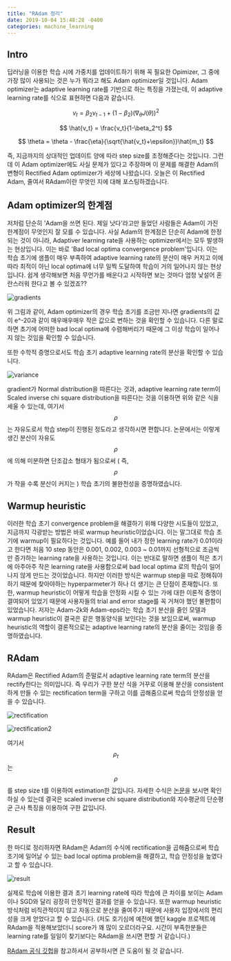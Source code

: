 ```yaml
---
title: "RAdam 정리"
date: 2019-10-04 15:48:28 -0400
categories: machine_learning
---
```


<script type="text/x-mathjax-config">
MathJax.Hub.Config({
    displayAlign: "left"
});
</script>

## Intro ##
딥러닝을 이용한 학습 시에 가중치를 업데이트하기 위해 꼭 필요한 Opimizer, 그 중에 가장 많이 사용되는 것은 누가 뭐라고 해도 Adam optimizer일 것입니다. Adam optimizer는 adaptive learning rate를 기반으로 하는 특징을 가졌는데, 이 adaptive learning rate를 식으로 표현하면 다음과 같습니다.

$$ v_t = \beta_2 v_{t-1} + (1-\beta_2)(\nabla_\theta J(\theta))^2$$

$$ \hat{v_t} = \frac{v_t}{1-\beta_2^t} $$

$$ \theta = \theta - \frac{\eta}{\sqrt{\hat{v_t}+\epsilon}}\hat{m_t} $$

즉, 지금까지의 상대적인 업데이트 양에 따라 step size를 조정해준다는 것입니다. 그런데 이 Adam optimizer에도 사실 문제가 있다고 주장하며 이 문제를 해결한 Adam의 변형이 Rectified Adam optimizer가 세상에 나왔습니다.
오늘은 이 Rectified Adam, 줄여서 RAdam이란 무엇인 지에 대해 포스팅하겠습니다.

## Adam optimizer의 한계점 ##
저처럼 단순히 'Adam을 쓰면 된다. 제일 낫다'라고만 들었던 사람들은 Adam이 가진 한계점이 무엇인지 잘 모를 수 있습니다.
사실 Adam의 한계점은 단순히 Adam에 한정되는 것이 아니라, Adaptiver learning rate을 사용하는 optimizer에서는 모두 발생하는 현상입니다.
이는 바로 'Bad local optima convergence problem'입니다. 이는 학습 초기에 샘플이 매우 부족하여 adaptive learning rate의 분산이 매우 커지고
이에 따라 최적이 아닌 local optima에 너무 일찍 도달하여 학습이 거의 일어나지 않는 현상입니다.
쉽게 생각해보면 처음 무언가를 배운다고 시작하면 보는 것마다 엄청 낯설어 혼란스러워 한다고 볼 수 있겠죠??

![gradients](https://i.imgur.com/7BoV1yq.png)

위 그림과 같이, Adam optimizer의 경우 학습 초기를 조금만 지나면 gradients의 값이 e^-20과 같이 매우매우매우 작은 값으로 변하는 것을 확인할 수 있습니다.
다른 말로 하면 초기에 어떠한 bad local optima에 수렴해버리기 때문에 그 이상 학습이 일어나지 않는 것임을 확인할 수 있습니다.

또한 수학적 증명으로서도 학습 초기 adaptive learning rate의 분산을 확인할 수 있습니다.

![variance](https://i.imgur.com/lNUF7PL.png)

gradient가 Normal distribution을 따른다는 것과, adaptive learning rate term이 Scaled inverse chi square distribution을 따른다는 것을 이용하면 위와 같은 식을 세울 수 있는데, 여기서 $$\rho$$는 자유도로서 학습 step이 진행된 정도라고 생각하시면 편합니다. 논문에서는 이렇게 생긴 분산이 자유도 $$\rho$$에 의해 미분하면 단조감소 형태가 됨으로써 ( 즉, $$\rho$$가 작을 수록 분산이 커지는 ) 학습 초기의 불완전성을 증명하였습니다. 

## Warmup heuristic ##
이러한 학습 초기 convergence problem을 해결하기 위해 다양한 시도들이 있었고, 지금까지 각광받는 방법은 바로 warmup heuristic이었습니다. 이는 말그대로
학습 초기에 warmup이 필요하다는 것입니다. 예를 들어 내가 정한 learning rate가 0.01이라고 한다면 처음 10 step 동안은 0.001, 0.002, 0.003 ~ 0.01까지 선형적으로 조금씩만
증가하는 learning rate을 사용하는 것입니다. 이는 반대로 말하면 샘플이 적은 초기에 아주아주 작은 learning rate을 사용함으로써 bad local optima
로의 학습이 일어나지 않게 만드는 것이었습니다. 하지만 이러한 방식은 warmup step을 따로 정해줘야하기 때문에 찾아야하는 hyperparmeter가 하나 더 생기는 큰 단점이 존재합니다. 또한, warmup heuristic이 어떻게 학습을 안정화 시킬 수 있는 가에 대한 이론적 증명이 결여되어 있었기 때문에
사용자들의 trial and error stage를 꼭 거쳐야 했던 불편함이 있었습니다.
저자는 Adam-2k와 Adam-eps라는 학습 초기 분산을 줄인 모델과 warmup heuristic이 결국은 같은 행동양식을 보인다는 것을 보임으로써, warmup heuristic의 역할이 결론적으로는 adaptive learning rate의 분산을 줄이는 것임을 증명하였습니다.


## RAdam ##
RAdam은 Rectified Adam의 준말로서 adaptive learning rate term의 분산을 rectify한다는 의미입니다. 즉 우리가 구한 분산 식을 거꾸로 이용해 분산을 consistent하게 만들 수 있는 rectification term을 구하고 이를 곱해줌으로써 학습의 안정성을 얻을 수 있습니다.

![rectification](https://i.imgur.com/RpkweeC.png)

![rectification2](https://i.imgur.com/bzmKX1t.png)

여기서 $$\rho_t$$는 $$\rho$$를 step size t를 이용하여 estimation한 값입니다. 자세한 수식은 [논문](https://arxiv.org/pdf/1908.03265.pdf)을 보시면 확인하실 수 있는데 결국은 scaled inverse chi square distribution와 지수평균의 단순평균 근사 특징을 이용하여 구한 값입니다. 

## Result ##
한 마디로 정리하자면 RAdam은 Adam의 수식에 rectification을 곱해줌으로써 학습 초기에 일어날 수 있는 bad local optima problem을 해결하고, 학습 안정성을 높였다고 할 수 있습니다.

![result](https://i.imgur.com/EMj05x3.png)

실제로 학습에 이용한 결과 초기 learning rate에 따라 학습에 큰 차이를 보이는 Adam이나 SGD와 달리 굉장히 안정적인 결과를 얻을 수 있습니다. 또한 warmup heuristic 방식처럼 비직관적이지 않고 자동으로 분산을 줄여주기 때문에 사용자 입장에서의 편리성을 크게 얻었다고 할 수 있습니다.
(저도 호기심에 예전에 했던 kaggle 프로젝트에 RAdam을 적용해보았더니 score가 꽤 많이 오르더라구요. 시간이 부족한분들은 learning rate를 일일이 찾기보다는 RAdam을 쓰시면 편할 거 같습니다.)

[RAdam 공식 깃헙](https://github.com/LiyuanLucasLiu/RAdam)을 참고하셔서 공부하시면 큰 도움이 될 것 같습니다.
